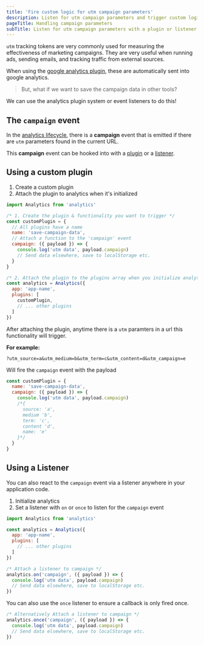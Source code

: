 ```yaml
---
title: 'Fire custom logic for utm campaign parameters'
description: Listen for utm campaign parameters and trigger custom logic with an analytics plugin or listener
pageTitle: Handling campaign parameters
subTitle: Listen for utm campaign parameters with a plugin or listener
---
```


`utm` tracking tokens are very commonly used for measuring the effectiveness of marketing campaigns. They are very useful when running ads, sending emails, and tracking traffic from external sources.

When using the [google analytics plugin](https://getanalytics.io/plugins/google-analytics/), these are automatically sent into google analytics.

> But, what if we want to save the campaign data in other tools?

We can use the analytics plugin system or event listeners to do this!

## The `campaign` event

In the [analytics lifecycle](https://getanalytics.io/lifecycle/), there is a **campaign** event that is emitted if there are `utm` parameters found in the current URL.

This **campaign** event can be hooked into with a [plugin](https://getanalytics.io/plugins/writing-plugins/) or a [listener](https://getanalytics.io/using-listeners/).

## Using a custom plugin

1. Create a custom plugin
2. Attach the plugin to analytics when it's initialized

```js
import Analytics from 'analytics'

/* 1. Create the plugin & functionality you want to trigger */
const customPlugin = {
  // All plugins have a name
  name: 'save-campaign-data',
  // Attach a function to the 'campaign' event
  campaign: ({ payload }) => {
    console.log('utm data', payload.campaign)
    // Send data elsewhere, save to localStorage etc.
  }
}

/* 2. Attach the plugin to the plugins array when you initialize analytics */
const analytics = Analytics({
  app: 'app-name',
  plugins: [
    customPlugin,
    // ... other plugins
  ]
})
```

After attaching the plugin, anytime there is a `utm` paramters in a url this functionality will trigger.

**For example:**

`?utm_source=a&utm_medium=b&utm_term=c&utm_content=d&utm_campaign=e`

Will fire the `campaign` event with the payload

```js
const customPlugin = {
  name: 'save-campaign-data',
  campaign: ({ payload }) => {
    console.log('utm data', payload.campaign)
    /*{
      source: 'a',
      medium 'b',
      term: 'c',
      content 'd',
      name: 'e'
    }*/
  }
}
```

## Using a Listener

You can also react to the `campaign` event via a listener anywhere in your application code.

1. Initialize analytics
2. Set a listener with `on` or `once` to listen for the `campaign` event

```js
import Analytics from 'analytics'

const analytics = Analytics({
  app: 'app-name',
  plugins: [
    // ... other plugins
  ]
})

/* Attach a listener to campaign */
analytics.on('campaign', ({ payload }) => {
  console.log('utm data', payload.campaign)
  // Send data elsewhere, save to localStorage etc.
})
```

You can also use the `once` listener to ensure a callback is only fired once.

```js
/* Alternatively Attach a listener to campaign */
analytics.once('campaign', ({ payload }) => {
  console.log('utm data', payload.campaign)
  // Send data elsewhere, save to localStorage etc.
})
```
